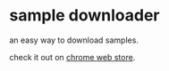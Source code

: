 
# sample downloader

an easy way to download samples.

check it out on [chrome web store][1].



[1]: https://chrome.google.com/webstore/detail/sample-downloader/iamagiidcainmocbnamnbibkceeclgdb
